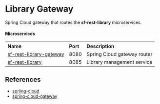 # Library Gateway
Spring Cloud gateway that routes the **sf-rest-library** microservices.

#### Microservices
<table>
    <tr>
        <th style="text-align:left">Name</th>
        <th style="text-align:left">Port</th> 
        <th style="text-align:left">Description</th>
    </tr>
    <tr>
        <td><a href="https://github.com/Gustavo-de-Paula/sf-rest-library-gateway">sf-rest-library-gateway</a></td>
        <td>8080</td>
        <td>Spring Cloud gateway router</td>
    </tr>
    <tr>
        <td><a href="https://github.com/Gustavo-de-Paula/sf-rest-library">sf-rest-library</a></td>
        <td>8085</td>
        <td>Library management service</td>
    </tr>
</table>

## References
* [spriing-cloud](http://projects.spring.io/spring-cloud/)
* [spring-cloud-gateway](https://cloud.spring.io/spring-cloud-gateway/)